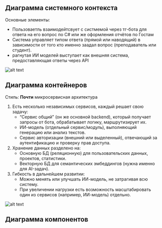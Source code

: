 ## Диаграмма системного контекста
Основные элементы:

- Пользоваетль взаимодейтсвует с систмемой через тг-бота для ответа на его вопрос по C# или же оформления отчётов по Гостам
- Система управляет типом ответа (прямой или наводящий) в зависимости от того кто именно заадал вопрос (преподаватель или студент).
- рагнутая ИИ моделей выступает как внешняя система, предоставляющая ответы через API  

![alt text](image.png)
## Диаграмма контейнеров
Стиль: **Почти** микросервисная архитектура
1. Есть несколько независимых сервисов, каждый решает свою задачу:
    - “Сервис общий” (он же основной backend), который получает запросы от бота, обрабатывает логику, маршрутизирует их.
    - ИИ-модель (отдельный сервис/модуль), выполняющий генерацию или анализ текстов.
    - Сервис авторизации (внешний или выделенный), отвечающий за аутентификацию и проверку прав доступа.
2. Хранение данных разделено на:
    - Основную БД (реляционную) для пользовательских данных, проектов, статистики.
    - Векторную БД для семантических эмбеддингов (нужна именно для AI-задач).
3. Гибкость в дальнейшем развитии:
    - Можно менять или улучшать ИИ-модель, не затрагивая всю систему.
    - При увеличении нагрузки есть возможность масштабировать один из сервисов (например, ИИ-модель) отдельно.

![alt text](image-1.png)

## Диаграмма компонентов

